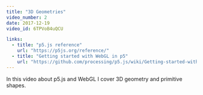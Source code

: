 ```yaml
---
title: "3D Geometries"
video_number: 2
date: 2017-12-19
video_id: 6TPVoB4uQCU

links:
  - title: "p5.js reference"
    url: "https://p5js.org/reference/"
  - title: "Getting started with WebGL in p5"
    url: "https://github.com/processing/p5.js/wiki/Getting-started-with-WebGL-in-p5"
---
```

In this video about p5.js and WebGL I cover 3D geometry and primitive shapes.
